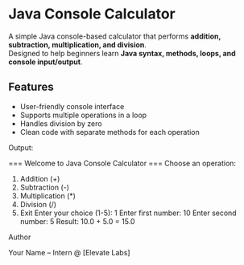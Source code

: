 # Java Console Calculator

A simple Java console-based calculator that performs **addition, subtraction, multiplication, and division**.  
Designed to help beginners learn **Java syntax, methods, loops, and console input/output**.

## Features
- User-friendly console interface
- Supports multiple operations in a loop
- Handles division by zero
- Clean code with separate methods for each operation


Output:

=== Welcome to Java Console Calculator ===
Choose an operation:
1. Addition (+)
2. Subtraction (-)
3. Multiplication (*)
4. Division (/)
5. Exit
Enter your choice (1-5): 1
Enter first number: 10
Enter second number: 5
Result: 10.0 + 5.0 = 15.0


Author

Your Name – Intern @ [Elevate Labs]

